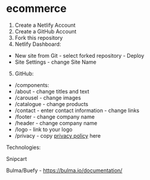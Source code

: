 # ecommerce

1. Create a Netlify Account
2. Create a GitHub Account
3. Fork this repository
4. Netlify Dashboard:
- New site from Git - select forked repository - Deploy
- Site Settings - change Site Name
5. GitHub:
- /components:
- /about - change titles and text
- /carousel - change images
- /catalogue - change products
- /contact - enter contact information - change links
- /footer - change company name
- /header - change company name
- /logo - link to your logo
- /privacy - copy [privacy policy](https://www.shopify.ca/tools/policy-generator) here

Technologies:

Snipcart

Bulma/Buefy - https://bulma.io/documentation/
